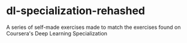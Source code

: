 # dl-specialization-rehashed
A series of self-made exercises made to match the exercises found on Coursera's Deep Learning Specialization
